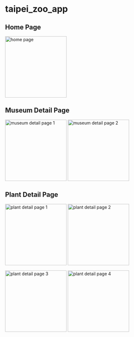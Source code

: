 # taipei_zoo_app

## Home Page

<img src="https://user-images.githubusercontent.com/55351011/123077294-8215c580-d44c-11eb-9e64-052db95d57b2.png" alt="home page" width="200"/>

## Museum Detail Page

<p float="left">
  <img src="https://user-images.githubusercontent.com/55351011/123077803-f6e8ff80-d44c-11eb-84d6-c6d8414c6e1e.png" alt="museum detail page 1" width="200"/>
  <img src="https://user-images.githubusercontent.com/55351011/123077903-0c5e2980-d44d-11eb-936d-07d22aea1b8f.png" alt="museum detail page 2" width="200"/>
</p>

## Plant Detail Page

<p float="left">
  <img src="https://user-images.githubusercontent.com/55351011/123078167-492a2080-d44d-11eb-9989-4b3c809d1881.png" alt="plant detail page 1" width="200"/>
  <img src="https://user-images.githubusercontent.com/55351011/123078455-91e1d980-d44d-11eb-8835-c6c56fa6b3f2.png" alt="plant detail page 2" width="200"/>
</p>


<p float="left">
  <img src="https://user-images.githubusercontent.com/55351011/123078508-a0c88c00-d44d-11eb-821c-b7d4db65bb55.png" alt="plant detail page 3" width="200"/>
  <img src="https://user-images.githubusercontent.com/55351011/123078567-afaf3e80-d44d-11eb-83b9-bb04ad548069.png" alt="plant detail page 4" width="200"/>
</p>
